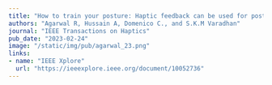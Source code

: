 ```yaml
---
title: "How to train your posture: Haptic feedback can be used for postural adaptation of the trunk during upper-limb motor training"
authors: "Agarwal R, Hussain A, Domenico C., and S.K.M Varadhan"
journal: "IEEE Transactions on Haptics"
pub_date: "2023-02-24"
image: "/static/img/pub/agarwal_23.png"
links:
- name: "IEEE Xplore"
  url: "https://ieeexplore.ieee.org/document/10052736"
---
```



